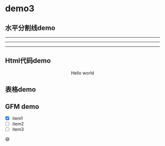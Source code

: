 # demo3

## 水平分割线demo
---
***
___


## Html代码demo

<p align='center'>Hello world</p>

## 表格demo


## GFM demo

- [x] item1
- [ ] item2
- [ ] item3

:smile: